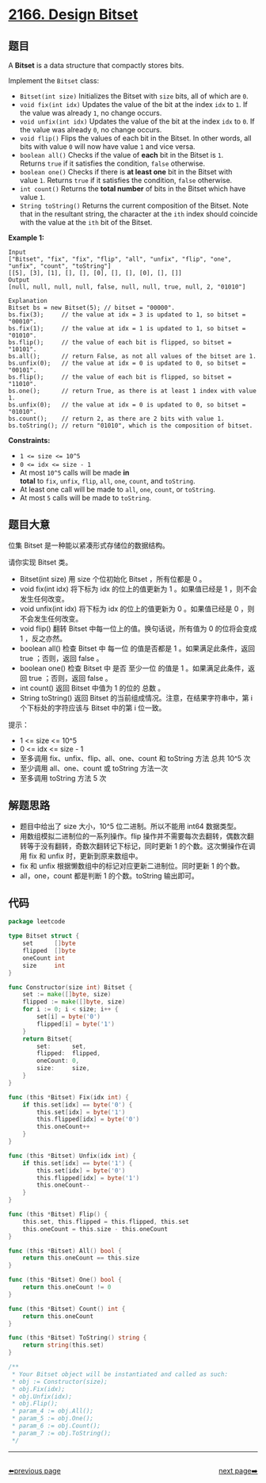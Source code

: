 # [2166. Design Bitset](https://leetcode.com/problems/design-bitset/)


## 题目

A **Bitset** is a data structure that compactly stores bits.

Implement the `Bitset` class:

- `Bitset(int size)` Initializes the Bitset with `size` bits, all of which are `0`.
- `void fix(int idx)` Updates the value of the bit at the index `idx` to `1`. If the value was already `1`, no change occurs.
- `void unfix(int idx)` Updates the value of the bit at the index `idx` to `0`. If the value was already `0`, no change occurs.
- `void flip()` Flips the values of each bit in the Bitset. In other words, all bits with value `0` will now have value `1` and vice versa.
- `boolean all()` Checks if the value of **each** bit in the Bitset is `1`. Returns `true` if it satisfies the condition, `false` otherwise.
- `boolean one()` Checks if there is **at least one** bit in the Bitset with value `1`. Returns `true` if it satisfies the condition, `false` otherwise.
- `int count()` Returns the **total number** of bits in the Bitset which have value `1`.
- `String toString()` Returns the current composition of the Bitset. Note that in the resultant string, the character at the `ith` index should coincide with the value at the `ith` bit of the Bitset.

**Example 1:**

```
Input
["Bitset", "fix", "fix", "flip", "all", "unfix", "flip", "one", "unfix", "count", "toString"]
[[5], [3], [1], [], [], [0], [], [], [0], [], []]
Output
[null, null, null, null, false, null, null, true, null, 2, "01010"]

Explanation
Bitset bs = new Bitset(5); // bitset = "00000".
bs.fix(3);     // the value at idx = 3 is updated to 1, so bitset = "00010".
bs.fix(1);     // the value at idx = 1 is updated to 1, so bitset = "01010".
bs.flip();     // the value of each bit is flipped, so bitset = "10101".
bs.all();      // return False, as not all values of the bitset are 1.
bs.unfix(0);   // the value at idx = 0 is updated to 0, so bitset = "00101".
bs.flip();     // the value of each bit is flipped, so bitset = "11010".
bs.one();      // return True, as there is at least 1 index with value 1.
bs.unfix(0);   // the value at idx = 0 is updated to 0, so bitset = "01010".
bs.count();    // return 2, as there are 2 bits with value 1.
bs.toString(); // return "01010", which is the composition of bitset.

```

**Constraints:**

- `1 <= size <= 10^5`
- `0 <= idx <= size - 1`
- At most `10^5` calls will be made **in total** to `fix`, `unfix`, `flip`, `all`, `one`, `count`, and `toString`.
- At least one call will be made to `all`, `one`, `count`, or `toString`.
- At most `5` calls will be made to `toString`.

## 题目大意

位集 Bitset 是一种能以紧凑形式存储位的数据结构。

请你实现 Bitset 类。

- Bitset(int size) 用 size 个位初始化 Bitset ，所有位都是 0 。
- void fix(int idx) 将下标为 idx 的位上的值更新为 1 。如果值已经是 1 ，则不会发生任何改变。
- void unfix(int idx) 将下标为 idx 的位上的值更新为 0 。如果值已经是 0 ，则不会发生任何改变。
- void flip() 翻转 Bitset 中每一位上的值。换句话说，所有值为 0 的位将会变成 1 ，反之亦然。
- boolean all() 检查 Bitset 中 每一位 的值是否都是 1 。如果满足此条件，返回 true ；否则，返回 false 。
- boolean one() 检查 Bitset 中 是否 至少一位 的值是 1 。如果满足此条件，返回 true ；否则，返回 false 。
- int count() 返回 Bitset 中值为 1 的位的 总数 。
- String toString() 返回 Bitset 的当前组成情况。注意，在结果字符串中，第 i 个下标处的字符应该与 Bitset 中的第 i 位一致。

提示：

- 1 <= size <= 10^5
- 0 <= idx <= size - 1
- 至多调用 fix、unfix、flip、all、one、count 和 toString 方法 总共 10^5 次
- 至少调用 all、one、count 或 toString 方法一次
- 至多调用 toString 方法 5 次

## 解题思路

- 题目中给出了 size 大小，10^5 位二进制。所以不能用 int64 数据类型。
- 用数组模拟二进制位的一系列操作。flip 操作并不需要每次去翻转，偶数次翻转等于没有翻转，奇数次翻转记下标记，同时更新 1 的个数。这次懒操作在调用 fix 和 unfix 时，更新到原来数组中。
- fix 和 unfix 根据懒数组中的标记对应更新二进制位。同时更新 1 的个数。
- all，one，count 都是判断 1 的个数。toString 输出即可。

## 代码

```go
package leetcode

type Bitset struct {
	set      []byte
	flipped  []byte
	oneCount int
	size     int
}

func Constructor(size int) Bitset {
	set := make([]byte, size)
	flipped := make([]byte, size)
	for i := 0; i < size; i++ {
		set[i] = byte('0')
		flipped[i] = byte('1')
	}
	return Bitset{
		set:      set,
		flipped:  flipped,
		oneCount: 0,
		size:     size,
	}
}

func (this *Bitset) Fix(idx int) {
	if this.set[idx] == byte('0') {
		this.set[idx] = byte('1')
		this.flipped[idx] = byte('0')
		this.oneCount++
	}
}

func (this *Bitset) Unfix(idx int) {
	if this.set[idx] == byte('1') {
		this.set[idx] = byte('0')
		this.flipped[idx] = byte('1')
		this.oneCount--
	}
}

func (this *Bitset) Flip() {
	this.set, this.flipped = this.flipped, this.set
	this.oneCount = this.size - this.oneCount
}

func (this *Bitset) All() bool {
	return this.oneCount == this.size
}

func (this *Bitset) One() bool {
	return this.oneCount != 0
}

func (this *Bitset) Count() int {
	return this.oneCount
}

func (this *Bitset) ToString() string {
	return string(this.set)
}

/**
 * Your Bitset object will be instantiated and called as such:
 * obj := Constructor(size);
 * obj.Fix(idx);
 * obj.Unfix(idx);
 * obj.Flip();
 * param_4 := obj.All();
 * param_5 := obj.One();
 * param_6 := obj.Count();
 * param_7 := obj.ToString();
 */
```



----------------------------------------------
<div style="display: flex;justify-content: space-between;align-items: center;">
<p><a href="https://books.halfrost.com/leetcode/ChapterFour/2100~2199/2165.Smallest-Value-of-the-Rearranged-Number/">⬅️previous page</a></p>
<p><a href="https://books.halfrost.com/leetcode/ChapterFour/2100~2199/2167.Minimum-Time-to-Remove-All-Cars-Containing-Illegal-Goods/">next page➡️</a></p>
</div>
